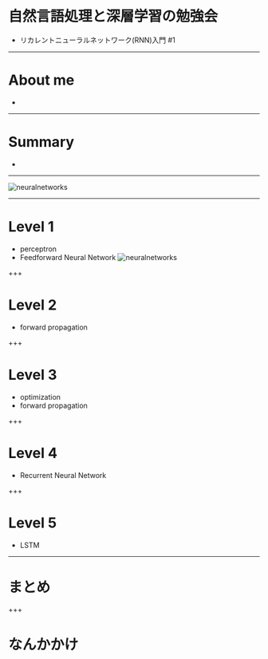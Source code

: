 # 自然言語処理と深層学習の勉強会
- リカレントニューラルネットワーク(RNN)入門 #1

---
# About me
-

---
# Summary
-

---
![neuralnetworks](http://www.asimovinstitute.org/wp-content/uploads/2016/09/neuralnetworks.png)

---
# Level 1
- perceptron
- Feedforward Neural Network
![neuralnetworks](http://www.asimovinstitute.org/wp-content/uploads/2016/09/ff.png)

+++
# Level 2
- forward propagation

+++
# Level 3
- optimization
- forward propagation

+++
# Level 4
- Recurrent Neural Network

+++
# Level 5
- LSTM

---
# まとめ

+++
# なんかかけ
